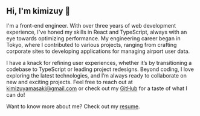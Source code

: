 ## Hi, I'm kimizuy 👋

I'm a front-end engineer. With over three years of web development experience, I've honed my skills in React and TypeScript, always with an eye towards optimizing performance. My engineering career began in Tokyo, where I contributed to various projects, ranging from crafting corporate sites to developing applications for managing airport user data.

I have a knack for refining user experiences, whether it’s by transitioning a codebase to TypeScript or leading project redesigns. Beyond coding, I love exploring the latest technologies, and I’m always ready to collaborate on new and exciting projects. Feel free to reach out at [kimizuyamasaki@gmail.com](mailto:kimizuyamasaki@gmail.com) or check out my [GitHub](https://github.com/kimizuy) for a taste of what I can do!

Want to know more about me? Check out my [resume](/resume).
